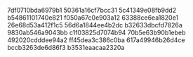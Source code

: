 7df0710bda6979b1
50361a16cf7bcc31
5c41349e08fb9dd2
b54861101740e821
f050a67c0e903a12
63388ce6ea1820e1
26e68d53a412f1c5
56d6a1844ee4b2dc
b32633dbcfd7826a
9830ab546a9043bb
c1f03825d7074b94
70b5e63b90b1ebeb
492020cdddee94a2
ff45dea3c386c0ba
617a49946b26d4ce
bccb3263de6d86f3
b3531eaacaa2320a
